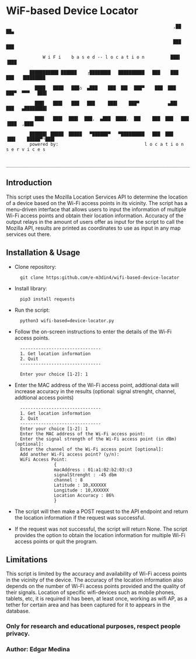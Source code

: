 # WiF-based Device Locator

                                                                                           
                                                                    ,██   ██▄              
                                                                                           
                                                                    ███   ███              
                                                                                           
                  W i F i    b a s e d -- l o c a t i o n          ███▌  ▐███              
                                                                                           
             ███████████ ██████    ┌████████   ██████████   ███    ███   ███   ▐████████   
                                                                                           
               ████   ████   ███⌂  ▄███    ███  ██▌  ███▀    ███  ███   ███▀  ▀▀▀   ███▌   
                                                                                           
               ███▌   ███▌   ███   ███     ███▌    ███▀           ▄██▌  ███   ▄████████▌   
                                                                                           
               ███▌   ███▌  ███▌  ███,  ▄███  ████,  ██▌    ███  ███   ███   ▐███  ,███▌  
                                                                                           
             ██████▌ █████  █████   ▀██████▀   ▀█████████   ███  ███   ▐██▌    █████▀└███▌ 
             powered by:                                 l o c a t i o n   s e r v i c e s 
                                                                                           
            ________________________________________________________________________________ 

##  Introduction

This script uses the Mozilla Location Services API to determine the location of a device based on the Wi-Fi access points in its vicinity. The script has a menu-driven interface that allows users to input the information of multiple Wi-Fi access points and obtain their location information. Accuracy of the output relays in the amount of users offer as input for the script to call the Mozilla API, results are printed as coordinates to use as input in any map services out there. 

## Installation & Usage 

	   
- Clone repository: 

		git clone https:github.com/e-m3din4/wifi-based-device-locator

- Install library:

        pip3 install requests

- Run the script:

		python3 wifi-based=device-locator.py

- Follow the on-screen instructions to enter the details of the Wi-Fi access points.
		
		-------------------------------
		1. Get location information
		2. Quit
		-------------------------------
		
		Enter your choice [1-2]: 1
	
- Enter the MAC address of the Wi-Fi access point, addtional data will increase accuracy in the results (optional: signal strenght, channel, addtional access points) 

		
		-------------------------------
		1. Get location information
		2. Quit
		-------------------------------
		Enter your choice [1-2]: 1
		Enter the MAC address of the Wi-Fi access point: 
		Enter the signal strength of the Wi-Fi access point (in dBm) [optional]: 
		Enter the channel of the Wi-Fi access point [optional]: 
		Add another Wi-Fi access point? (y/n):
		WiFi Access Point:
			         {
			         macAddress : 01:a1:02:b2:03:c3
			         signalStrenght : -45 dbm
			         channel : 8
			         Latitude : 10,XXXXXX
			         Longitude : 10,XXXXXX
			         Location Accuracy : 86%
			         }
	
- The script will then make a POST request to the API endpoint and return the location information if the request was successful.


- If the request was not successful, the script will return None. The script provides the option to obtain the location information for multiple Wi-Fi access points or quit the program.

## Limitations

This script is limited by the accuracy and availability of Wi-Fi access points in the vicinity of the device. The accuracy of the location information also depends on the number of Wi-Fi access points provided and the quality of their signals. Location of specific wifi-devices such as mobile phones, tablets, etc, it is required it has been, at least once, working as wifi AP, as a tether for certain area and has been captured for it to appears in the database. 

### Only for research and educational purposes, respect people privacy.
### Author: Edgar Medina   
    
